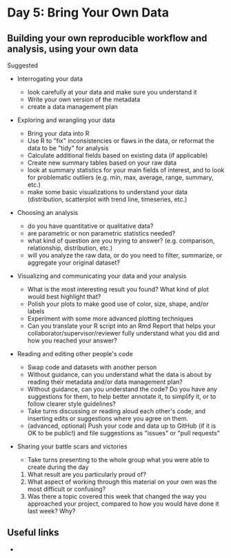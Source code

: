 # Day 5: Bring Your Own Data

## Building your own reproducible workflow and analysis, using your own data
Suggested 

- Interrogating your data
    - look carefully at your data and make sure you understand it
    - Write your own version of the metadata
    - create a data management plan
    
- Exploring and wrangling your data
    - Bring your data into R
    - Use R to "fix" inconsistencies or flaws in the data, or reformat the data to be "tidy" for analysis
    - Calculate additional fields based on existing data (if applicable)
    - Create new summary tables based on your raw data
    - look at summary statistics for your main fields of interest, and to look for problematic outliers (e.g. min, max, average, range, summary, etc.)
    - make some basic visualizations to understand your data (distribution, scatterplot with trend line, timeseries, etc.)

- Choosing an analysis
    - do you have quantitative or qualitative data?
    - are parametric or non parametric statistics needed?
    - what kind of question are you trying to answer? (e.g. comparison, relationship, distribution, etc.)
    - will you analyze the raw data, or do you need to filter, summarize, or aggregate your original dataset?

- Visualizing and communicating your data and your analysis
    - What is the most interesting result you found? What kind of plot would best highlight that?
    - Polish your plots to make good use of color, size, shape, and/or labels
    - Experiment with some more advanced plotting techniques
    - Can you translate your R script into an Rmd Report that helps your collaborator/supervisor/reviewer fully understand what you did and how you reached your answer?

- Reading and editing other people's code
    - Swap code and datasets with another person
    - Without guidance, can you understand what the data is about by reading their metadata and/or data management plan?
    - Without guidance, can you understand the code? Do you have any suggestions for them, to help better annotate it, to simplify it, or to follow clearer style guidelines?
    - Take turns discussing or reading aloud each other's code, and inserting edits or suggestions where you agree on them. 
    - (advanced, optional) Push your code and data up to GitHub (if it is OK to be public!) and file suggestions as "issues" or "pull requests"

- Sharing your battle scars and victories
    - Take turns presenting to the whole group what you were able to create during the day
    1. What result are you particularly proud of?
    2. What aspect of working through this material on your own was the most difficult or confusing?
    3. Was there a topic covered this week that changed the way you approached your project, compared to how you would have done it last week? Why?

## Useful links
-


